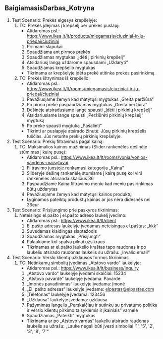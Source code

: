 ﻿## BaigiamasisDarbas_Kotryna
1. Test Scenario: Prekės elgesys krepšelyje:
    1. TC: Prekės įdėjimas į krepšelį per prekės puslapį:
        - Atidaromas psl.: https://www.ikea.lt/lt/products/miegamasis/ciuziniai-ir-ju-priedai/ciuziniai
        1. Priimami slapukai
        2. Spaudžiama ant pirmos prekės 
        3. Spaudžiamas mygtukas „įdėti į pirkinių krepšelį“
        4. Atsidariusį langą uždarome spausdami „Uždaryti“
        5. Spaudžiamas krepšelio mygtukas
        - Tikrinama ar krepšelyje įdėta prekė atitinka prekės pasirinkimą.
    2. TC: Prekės ištrynimas iš krepšelio:
        - Atidaromas psl.: https://www.ikea.lt/lt/rooms/miegamasis/ciuziniai-ir-ju-priedai/ciuziniai
        1. Pavažiuojame žemyn kad matytųsi mygtukas „Greita peržiūra“
        2. Po pirma preke paspaudžiamas mygtukas „Greita peržiūra“
        3. Dešinėje atsiradusiame lange spausti „Įdėti į pirkinių krepšelį“
        4. Atsidariusiame lange spausti „Peržiūrėti pirkinių krepšelį“ mygtuką
        5. Po preke spausti mygtuką „Pašalinti“
        - Tikrinti ar puslapyje atsirado žinutė: Jūsų pirkinių krepšelis tuščias. Jūs neturite prekių pirkinių krepšelyje.
2. Test Scenario: Prekių filtravimas pagal kainą:
    1. TC: Maksimalios kainos mažinimas (Slider rankenėlės dešinėje stūmimas į kairę pusę):
        - Atidaromas psl.: https://www.ikea.lt/lt/rooms/vonia/vonios-vandens-maisytuvai
        1. Filtravimo juostoje renkamasi kategorija „Kaina“
        2. Slideryje dešinę rankenėlę stumiame į kairę pusę kol virš rankenėlės atsiranda skaičius 36
        3. Paspaudžiame Kaina filtravimo meniu kad meniu pasirinkimas būtų uždarytas
        4. Pavažiuojame žemyn kad matytųsi kainos produktų
        - Lyginamos pateiktų produktų kainas ar jos nėra didesnės nei 36eur
3. Test Scenario: Prisijungimo prie paskyros tikrinimas:
    1. Neteisingo el.pašto į el.pašto adreso laukelį įvedimo:
        - Atidaromas psl.: https://www.ikea.lt/lt/client
        1. El.pašto adresas laukelyje įvedamas neteisingas el.paštas: „kkk“
        2. Suvedamas klaidingas slaptažodis
        3. Spaudžiamas mygtukas „Prisijungti“
        4. Palaukiame kol spalva pilnai užsikraus
        - Tikrinamas ar el.pašto laukelio kraštas tapo raudonas ir po laukeliu atsirado raudonas laukelis su užrašu: „Invalid email“
4. Test Scenario: Verslo klientų užklausos formos tikrinimas
    1. TC: Netinkamų simbolių įvedimas „Atstovo vardo“ laukelyje:
        - Atidaromas psl.: https://www.ikea.lt/lt/business/inquiry
        1. „Atstovo vardo“ laukelyje įvedami skaičiai: 15234
        2. „Atstovo pavardė“ laukelyje įvedama: Pavardė
        3. „Įmonės pavadinimas“ laukelyje įvedama: Įmonė
        4. „El. pašto adresas“ laukelyje įvedame: elpastas@elpastas.com
        5. „Telefonas“ laukelyje įvedama: 123456
        6. „Užklausa“ laukelyje įvedama: uzklausa
        7. Pažymimas langelis „Perskaičiau ir sutinku su privatumo politika ir verslo klientų pirkimo taisyklėmis ir įkainiais“ varnele
        8. Spaudžiamas „Pateikti“ mygtukas
        - Tikrinama ar po „Atstovo vardas“ laukeliu atsirado raudonas laukelis su užrašu: „Lauke negali būti įvesti simboliai '1', '5', '2', '3', '8', '7'“ 
